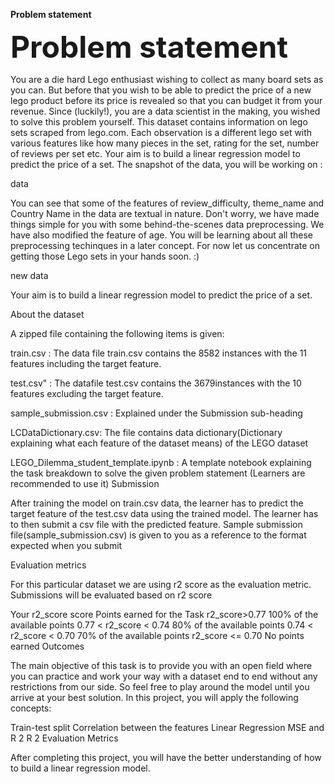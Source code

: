 **Problem statement**

<font size="10"> **Problem statement** </font> 

You are a die hard Lego enthusiast wishing to collect as many board sets as you can. But before that you wish to be able to predict the price of a new lego product before its price is revealed so that you can budget it from your revenue. Since (luckily!), you are a data scientist in the making, you wished to solve this problem yourself. This dataset contains information on lego sets scraped from lego.com. Each observation is a different lego set with various features like how many pieces in the set, rating for the set, number of reviews per set etc. Your aim is to build a linear regression model to predict the price of a set. The snapshot of the data, you will be working on :

data

You can see that some of the features of review_difficulty, theme_name and Country Name in the data are textual in nature. Don't worry, we have made things simple for you with some behind-the-scenes data preprocessing. We have also modified the feature of age. You will be learning about all these preprocessing techinques in a later concept. For now let us concentrate on getting those Lego sets in your hands soon. :)

new data

Your aim is to build a linear regression model to predict the price of a set.

About the dataset

A zipped file containing the following items is given:

train.csv : The data file train.csv contains the 8582 instances with the 11 features including the target feature. 

test.csv" : The datafile test.csv contains the 3679instances with the 10 features excluding the target feature. 

sample_submission.csv : Explained under the Submission sub-heading 

LCDataDictionary.csv: The file contains data dictionary(Dictionary explaining what each feature of the dataset means) of the LEGO dataset 

LEGO_Dilemma_student_template.ipynb : A template notebook explaining the task breakdown to solve the given problem statement (Learners are recommended to use it)
Submission

After training the model on train.csv data, the learner has to predict the target feature of the test.csv data using the trained model. The learner has to then submit a csv file with the predicted feature. Sample submission file(sample_submission.csv) is given to you as a reference to the format expected when you submit

Evaluation metrics

For this particular dataset we are using r2 score as the evaluation metric. Submissions will be evaluated based on r2 score

Your r2_score score	Points earned for the Task
r2_score>0.77	100% of the available points
0.77 < r2_score < 0.74	80% of the available points
0.74 < r2_score < 0.70	70% of the available points
r2_score <= 0.70	No points earned
Outcomes

The main objective of this task is to provide you with an open field where you can practice and work your way with a dataset end to end without any restrictions from our side. So feel free to play around the model until you arrive at your best solution. In this project, you will apply the following concepts:

Train-test split
Correlation between the features
Linear Regression
MSE and
R
2
R 
2
 Evaluation Metrics 

After completing this project, you will have the better understanding of how to build a linear regression model.

